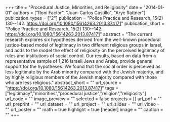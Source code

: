 +++
title = "Procedural Justice, Minorities, and Religiosity"
date = "2014-01-01"
authors = ["Roni Factor", "Juan-Carlos Castillo", "Arye Rattner"]
publication_types = ["2"]
publication = "Police Practice and Research, 15(2) 130--142. https://doi.org/10.1080/15614263.2013.874171"
publication_short = "Police Practice and Research, 15(2) 130--142. https://doi.org/10.1080/15614263.2013.874171"
abstract = "The current research explores six hypotheses derived from the well-known procedural justice-based model of legitimacy in two different religious groups in Israel, and adds to the model the effect of religiosity on the perceived legitimacy of rules and institutions of social control. Our results, based on data from a representative sample of 1,216 Israeli Jews and Arabs, provide general support for the hypotheses. We found that the social order is perceived as less legitimate by the Arab minority compared with the Jewish majority, and by highly religious members of the Jewish majority compared with those who are less religious."
abstract_short = ""
url_source = "https://doi.org/10.1080/15614263.2013.874171"
tags = ["legitimacy","minorities","procedural justice","religion","religiosity"]
url_code = ""
image_preview = ""
selected = false
projects = []
url_pdf = ""
url_preprint = ""
url_dataset = ""
url_project = ""
url_slides = ""
url_video = ""
url_poster = ""
math = true
highlight = true
[header]
image = ""
caption = ""
+++
